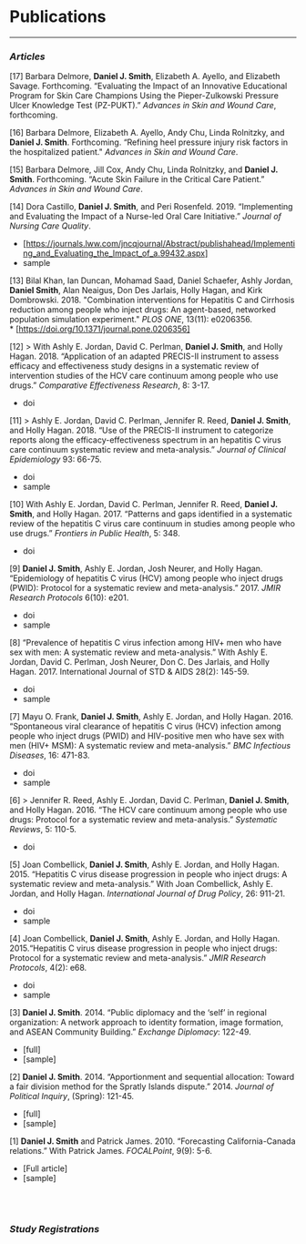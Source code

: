 # Publications
---

### *Articles*  

\[17\] Barbara Delmore, **Daniel J. Smith**, Elizabeth A. Ayello, and Elizabeth Savage. Forthcoming. “Evaluating the Impact of an Innovative Educational Program for Skin Care Champions Using the Pieper-Zulkowski Pressure Ulcer Knowledge Test (PZ-PUKT).” *Advances in Skin and Wound Care*, forthcoming.    

\[16\] Barbara Delmore, Elizabeth A. Ayello, Andy Chu, Linda Rolnitzky, and **Daniel J. Smith**. Forthcoming. “Refining heel pressure injury risk factors in the hospitalized patient." *Advances in Skin and Wound Care*.    

\[15\] Barbara Delmore, Jill Cox, Andy Chu, Linda Rolnitzky, and **Daniel J. Smith**. Forthcoming. “Acute Skin Failure in the Critical Care Patient.” *Advances in Skin and Wound Care*.  

\[14\] Dora Castillo, **Daniel J. Smith**, and Peri Rosenfeld. 2019. “Implementing and Evaluating the Impact of a Nurse-led Oral Care Initiative.” *Journal of Nursing Care Quality*.
   * [https://journals.lww.com/jncqjournal/Abstract/publishahead/Implementing_and_Evaluating_the_Impact_of_a.99432.aspx]
   * sample  

\[13\] Bilal Khan, Ian Duncan, Mohamad Saad, Daniel Schaefer, Ashly Jordan, **Daniel Smith**, Alan Neaigus, Don Des Jarlais, Holly Hagan, and Kirk Dombrowski. 2018. "Combination interventions for Hepatitis C and Cirrhosis reduction among people who inject drugs: An agent-based, networked population simulation experiment." *PLOS ONE*, 13(11): e0206356.  
    * [https://doi.org/10.1371/journal.pone.0206356]  

\[12\]  > With Ashly E. Jordan, David C. Perlman, **Daniel J. Smith**, and Holly Hagan. 2018. “Application of an adapted PRECIS-II instrument to assess efficacy and effectiveness study designs in a systematic review of intervention studies of the HCV care continuum among people who use drugs.” *Comparative Effectiveness Research*, 8: 3-17.
   * doi

\[11\]  > Ashly E. Jordan, David C. Perlman, Jennifer R. Reed, **Daniel J. Smith**, and Holly Hagan. 2018. “Use of the PRECIS-II instrument to categorize reports along the efficacy-effectiveness spectrum in an hepatitis C virus care continuum systematic review and meta-analysis.” *Journal of Clinical Epidemiology* 93: 66-75. 
   * doi
   * sample

\[10\]  With Ashly E. Jordan, David C. Perlman, Jennifer R. Reed, **Daniel J. Smith**, and Holly Hagan. 2017. “Patterns and gaps identified in a systematic review of the hepatitis C virus care continuum in studies among people who use drugs.” *Frontiers in Public Health*, 5: 348.
   * doi

\[9\]  **Daniel J. Smith**, Ashly E. Jordan, Josh Neurer, and Holly Hagan. “Epidemiology of hepatitis C virus (HCV) among people who inject drugs (PWID): Protocol for a systematic review and meta-analysis.” 2017. *JMIR Research Protocols* 6(10): e201.	
   * doi
   * sample

\[8\]  “Prevalence of hepatitis C virus infection among HIV+ men who have sex with men: A systematic review and meta-analysis.” With Ashly E. Jordan, David C. Perlman, Josh Neurer, Don C. Des Jarlais, and Holly Hagan. 2017. International Journal of STD & AIDS 28(2): 145-59.
   * doi
   * sample
	
	
\[7\]	Mayu O. Frank, **Daniel J. Smith**, Ashly E. Jordan, and Holly Hagan. 2016. “Spontaneous viral clearance of hepatitis C virus (HCV) infection among people who inject drugs (PWID) and HIV-positive men who have sex with men (HIV+ MSM): A systematic review and meta-analysis.” *BMC Infectious Diseases*, 16: 471-83.
   * doi
   * sample

\[6\] 	> Jennifer R. Reed, Ashly E. Jordan, David C. Perlman, **Daniel J. Smith**, and Holly Hagan. 2016. “The HCV care continuum among people who use drugs: Protocol for a systematic review and meta-analysis.” *Systematic Reviews*, 5: 110-5.
   * doi

\[5\] 	Joan Combellick, **Daniel J. Smith**, Ashly E. Jordan, and Holly Hagan. 2015. “Hepatitis C virus disease progression in people who inject drugs: A systematic review and meta-analysis.” With Joan Combellick, Ashly E. Jordan, and Holly Hagan. *International Journal of Drug Policy*, 26: 911-21.
   * doi
   * sample

\[4\] 	Joan Combellick, **Daniel J. Smith**, Ashly E. Jordan, and Holly Hagan. 2015.“Hepatitis C virus disease progression in people who inject drugs: Protocol for a systematic review and meta-analysis.” *JMIR Research Protocols*, 4(2): e68. 
  * doi
   * sample
   
\[3\] 	**Daniel J. Smith**. 2014. “Public diplomacy and the ‘self’ in regional organization: A network approach to identity formation, image formation, and ASEAN Community Building.” *Exchange Diplomacy*: 122-49.
   * [full]
   * [sample] 

\[2\]  **Daniel J. Smith**. 2014. “Apportionment and sequential allocation: Toward a fair division method for the Spratly Islands dispute.” 2014. *Journal of Political Inquiry*, (Spring): 121-45. 
   * [full]
   * [sample]            

\[1\]  **Daniel J. Smith** and Patrick James. 2010. “Forecasting California-Canada relations.” With Patrick James. *FOCALPoint*, 9(9): 5-6.
   * [Full article]
   * [sample]

<br />
<br />

### *Study Registrations*

